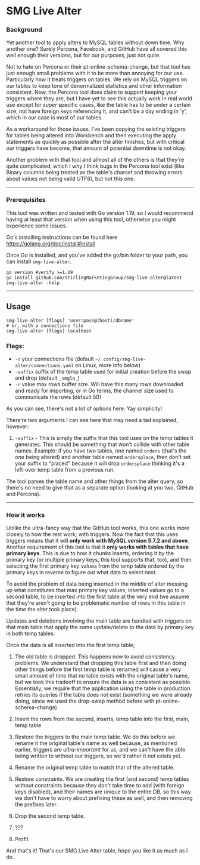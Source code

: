 # SMG Live Alter

### Background

Yet another tool to apply alters to MySQL tables without down time. Why another one? Surely Percona, Facebook, and GitHub have all covered this well enough their versions, but for our purposes, just not quite.

Not to hate on Percona or their pt-online-schema-change, but that tool has just enough small problems with it to be more than annoying for our use. Particularly how it treats triggers on tables. We rely on MySQL triggers on our tables to keep tons of denormalized statistics and other information consistent. Now, the Percona tool does claim to support keeping your triggers where they are, but I have yet to see this actually work in real world use except for *super* specific cases, like the table has to be under a certain size, not have foreign keys referencing it, and can't be a day ending in 'y', which in our case is most of our tables.

As a workaround for those issues, I've been copying the existing triggers for tables being altered into Workbench and then executing the apply statements as quickly as possible after the alter finishes, but with critical our triggers have become, that amount of potential downtime is not okay.

Another problem with that tool and almost all of the others is that they're quite complicated, which I why I think bugs in the Percona tool exist (like Binary columns being treated as the table's charset and throwing errors about values not being valid UTF8), but not this one.

---
### Prerequisites

This tool was written and tested with Go version 1.19, so I would recommend having at least that version when using this tool, otherwise you might experience some issues.

Go's installing instructions can be found here https://golang.org/doc/install#install

Once Go is installed, and you've added the go/bin folder to your path, you can install `smg-live-alter`.

```
go version #verify >=1.19
go install github.com/StirlingMarketingGroup/smg-live-alter@latest
smg-live-alter -help
```

---

## Usage

```shell
smg-live-alter [flags] 'user:pass@(host)/dbname'
# or, with a connections file
smg-live-alter [flags] localhost
```
### Flags:

  - `-c` your connections file (default `~/.config/smg-live-alter/connections.yaml` on Linux, more info below)
  - `-suffix` suffix of the temp table used for initial creation before the swap and drop (default `_smgla_`)
  - `-r` value
        max rows buffer size. Will have this many rows downloaded and ready for importing, or in Go terms, the channel size used to communicate the rows (default 50)

As you can see, there's not a lot of options here. Yay simplicity!

There’re two arguments I can see here that may need a tad explained, however:

1. `-suffix` - This is simply the suffix that this tool uses on the temp tables it generates. This should be something that won't collide with other table names. Example: if you have two tables, one named `orders` (that's the one being altered) and another table named `ordersplace`, then don't set your suffix to "placed" because it will drop `ordersplace` thinking it's a left-over temp table from a previous run.

The tool parses the table name and other things from the alter query, so there's no need to give that as a separate option (looking at you two, GitHub and Percona).

---

### How it works

Unlike the ultra-fancy way that the GitHub tool works, this one works more closely to how the rest work; with triggers. Now the fact that this uses triggers means that it will **only work with MySQL version 5.7.2 and above**. Another requirement of this tool is that it **only works with tables that have primary keys**. This is due to how it chunks inserts, ordering it by the primary key (or multiple primary keys, this tool supports that, too), and then selecting the first primary key values from the temp table ordered by the primary keys in reverse to figure out what data to select next.

To avoid the problem of data being inserted in the middle of alter messing up what constitutes that max primary key values, inserted values go to a second table, to be inserted into the first table at the very end (we assume that they're aren't going to be problematic number of rows in this table in the time the alter took place).

Updates and deletions involving the main table are handled with triggers on that main table that apply the same update/delete to the data by primary key in both temp tables.

Once the data is all inserted into the first temp table;

1. The old table is dropped. This happens now to avoid consistency problems. We understand that dropping this table first and then doing other things before the first temp table is renamed will cause a very small amount of time that no table exists with the original table's name, but we took this tradeoff to ensure the data is as consistent as possible. Essentially, we require that the application using the table in production retries its queries if the table does not exist (something we were already doing, since we used the drop-swap method before with pt-online-schema-change)

2. Insert the rows from the second, inserts, temp table into the first, main, temp table

3. Restore the triggers to the main temp table. We do this before we rename it the original table's name as well because, as mentioned earlier, triggers are *ultra-important* for us, and we can't have the able being written to without our triggers, so we'd rather it not exists yet.

4. Rename the original temp table to match that of the altered table.

5. Restore constraints. We are creating the first (and second) temp tables without constraints because they don't take time to add (with foreign keys disabled), and their names are unique to the entire DB, so this way we don't have to worry about prefixing these as well, and then removing the prefixes later.

6. Drop the second temp table.

7. ???

8. Profit

And that's it! That's our SMG Live Alter table, hope you like it as much as I do.
